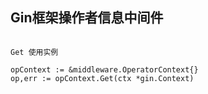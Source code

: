 ## Gin框架操作者信息中间件

````

Get 使用实例

opContext := &middleware.OperatorContext{}
op,err := opContext.Get(ctx *gin.Context)

````

